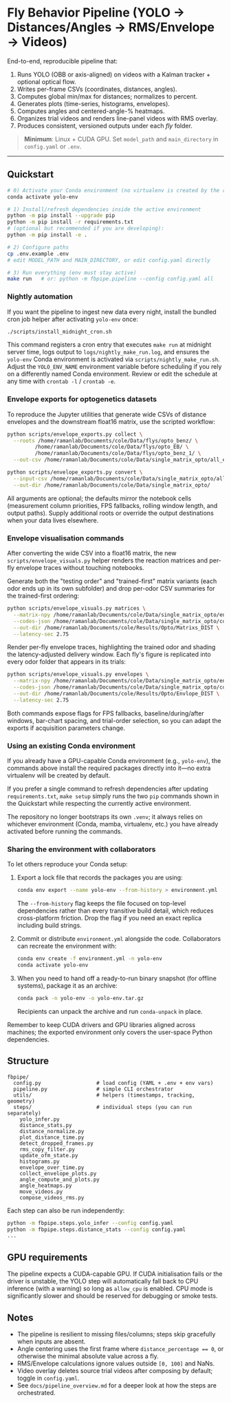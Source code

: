 
# Fly Behavior Pipeline (YOLO → Distances/Angles → RMS/Envelope → Videos)

End-to-end, reproducible pipeline that:
1) Runs YOLO (OBB or axis-aligned) on videos with a Kalman tracker + optional optical flow.
2) Writes per-frame CSVs (coordinates, distances, angles).
3) Computes global min/max for distances; normalizes to percent.
4) Generates plots (time-series, histograms, envelopes).
5) Computes angles and centered-angle-% heatmaps.
6) Organizes trial videos and renders line-panel videos with RMS overlay.
7) Produces consistent, versioned outputs under each *fly* folder.

> **Minimum**: Linux + CUDA GPU. Set `model_path` and `main_directory` in `config.yaml` or `.env`.

---

## Quickstart

```bash
# 0) Activate your Conda environment (no virtualenv is created by the repo)
conda activate yolo-env

# 1) Install/refresh dependencies inside the active environment
python -m pip install --upgrade pip
python -m pip install -r requirements.txt
# (optional but recommended if you are developing):
python -m pip install -e .

# 2) Configure paths
cp .env.example .env
# edit MODEL_PATH and MAIN_DIRECTORY, or edit config.yaml directly

# 3) Run everything (env must stay active)
make run   # or: python -m fbpipe.pipeline --config config.yaml all
```

### Nightly automation

If you want the pipeline to ingest new data every night, install the bundled cron job helper after activating `yolo-env` once:

```bash
./scripts/install_midnight_cron.sh
```

This command registers a cron entry that executes `make run` at midnight server time, logs output to `logs/nightly_make_run.log`, and ensures the `yolo-env` Conda environment is activated via `scripts/nightly_make_run.sh`. Adjust the `YOLO_ENV_NAME` environment variable before scheduling if you rely on a differently named Conda environment. Review or edit the schedule at any time with `crontab -l` / `crontab -e`.

### Envelope exports for optogenetics datasets

To reproduce the Jupyter utilities that generate wide CSVs of distance envelopes and the downstream float16 matrix, use the scripted workflow:

```bash
python scripts/envelope_exports.py collect \
  --roots /home/ramanlab/Documents/cole/Data/flys/opto_benz/ \
         /home/ramanlab/Documents/cole/Data/flys/opto_EB/ \
         /home/ramanlab/Documents/cole/Data/flys/opto_benz_1/ \
  --out-csv /home/ramanlab/Documents/cole/Data/single_matrix_opto/all_envelope_rows_wide.csv

python scripts/envelope_exports.py convert \
  --input-csv /home/ramanlab/Documents/cole/Data/single_matrix_opto/all_envelope_rows_wide.csv \
  --out-dir /home/ramanlab/Documents/cole/Data/single_matrix_opto/
```

All arguments are optional; the defaults mirror the notebook cells (measurement column priorities, FPS fallbacks, rolling window length, and output paths). Supply additional roots or override the output destinations when your data lives elsewhere.

### Envelope visualisation commands

After converting the wide CSV into a float16 matrix, the new `scripts/envelope_visuals.py` helper renders the reaction matrices and per-fly envelope traces without touching notebooks.

Generate both the "testing order" and "trained-first" matrix variants (each odor ends up in its own subfolder) and drop per-odor CSV summaries for the trained-first ordering:

```bash
python scripts/envelope_visuals.py matrices \
  --matrix-npy /home/ramanlab/Documents/cole/Data/single_matrix_opto/envelope_matrix_float16.npy \
  --codes-json /home/ramanlab/Documents/cole/Data/single_matrix_opto/code_maps.json \
  --out-dir /home/ramanlab/Documents/cole/Results/Opto/Matrixs_DIST \
  --latency-sec 2.75
```

Render per-fly envelope traces, highlighting the trained odor and shading the latency-adjusted delivery window. Each fly's figure is replicated into every odor folder that appears in its trials:

```bash
python scripts/envelope_visuals.py envelopes \
  --matrix-npy /home/ramanlab/Documents/cole/Data/single_matrix_opto/envelope_matrix_float16.npy \
  --codes-json /home/ramanlab/Documents/cole/Data/single_matrix_opto/code_maps.json \
  --out-dir /home/ramanlab/Documents/cole/Results/Opto/Envlope_DIST \
  --latency-sec 2.75
```

Both commands expose flags for FPS fallbacks, baseline/during/after windows, bar-chart spacing, and trial-order selection, so you can adapt the exports if acquisition parameters change.

### Using an existing Conda environment

If you already have a GPU-capable Conda environment (e.g., `yolo-env`), the commands above install the required packages directly into it—no extra virtualenv will be created by default.

If you prefer a single command to refresh dependencies after updating `requirements.txt`, `make setup` simply runs the two `pip` commands shown in the Quickstart while respecting the currently active environment.

The repository no longer bootstraps its own `.venv`; it always relies on whichever environment (Conda, mamba, virtualenv, etc.) you have already activated before running the commands.

### Sharing the environment with collaborators

To let others reproduce your Conda setup:

1. Export a lock file that records the packages you are using:

   ```bash
   conda env export --name yolo-env --from-history > environment.yml
   ```

   The `--from-history` flag keeps the file focused on top-level dependencies rather than every transitive build detail, which reduces cross-platform friction. Drop the flag if you need an exact replica including build strings.

2. Commit or distribute `environment.yml` alongside the code. Collaborators can recreate the environment with:

   ```bash
   conda env create -f environment.yml -n yolo-env
   conda activate yolo-env
   ```

3. When you need to hand off a ready-to-run binary snapshot (for offline systems), package it as an archive:

   ```bash
   conda pack -n yolo-env -o yolo-env.tar.gz
   ```

   Recipients can unpack the archive and run `conda-unpack` in place.

Remember to keep CUDA drivers and GPU libraries aligned across machines; the exported environment only covers the user-space Python dependencies.

## Structure

```
fbpipe/
  config.py                  # load config (YAML + .env + env vars)
  pipeline.py                # simple CLI orchestrator
  utils/                     # helpers (timestamps, tracking, geometry)
  steps/                     # individual steps (you can run separately)
    yolo_infer.py
    distance_stats.py
    distance_normalize.py
    plot_distance_time.py
    detect_dropped_frames.py
    rms_copy_filter.py
    update_ofm_state.py
    histograms.py
    envelope_over_time.py
    collect_envelope_plots.py
    angle_compute_and_plots.py
    angle_heatmaps.py
    move_videos.py
    compose_videos_rms.py
```

Each step can also be run independently:
```bash
python -m fbpipe.steps.yolo_infer --config config.yaml
python -m fbpipe.steps.distance_stats --config config.yaml
...
```

## GPU requirements

The pipeline expects a CUDA-capable GPU. If CUDA initialisation fails or the driver is unstable, the YOLO step will automatically fall back to CPU inference (with a warning) so long as `allow_cpu` is enabled. CPU mode is significantly slower and should be reserved for debugging or smoke tests.

## Notes

- The pipeline is resilient to missing files/columns; steps skip gracefully when inputs are absent.
- Angle centering uses the first frame where `distance_percentage == 0`, or otherwise the minimal absolute value across a fly.
- RMS/Envelope calculations ignore values outside `[0, 100]` and NaNs.
- Video overlay deletes source trial videos after composing by default; toggle in `config.yaml`.
- See `docs/pipeline_overview.md` for a deeper look at how the steps are orchestrated.
